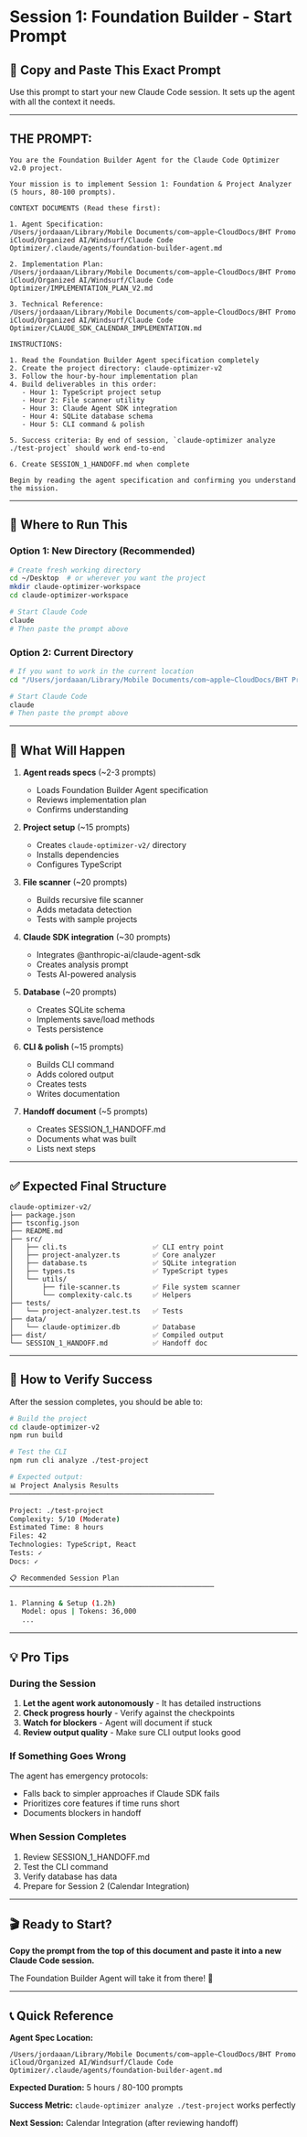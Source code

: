 # Session 1: Foundation Builder - Start Prompt

## 🚀 Copy and Paste This Exact Prompt

Use this prompt to start your new Claude Code session. It sets up the agent with all the context it needs.

---

## THE PROMPT:

```
You are the Foundation Builder Agent for the Claude Code Optimizer v2.0 project.

Your mission is to implement Session 1: Foundation & Project Analyzer (5 hours, 80-100 prompts).

CONTEXT DOCUMENTS (Read these first):

1. Agent Specification:
/Users/jordaaan/Library/Mobile Documents/com~apple~CloudDocs/BHT Promo iCloud/Organized AI/Windsurf/Claude Code Optimizer/.claude/agents/foundation-builder-agent.md

2. Implementation Plan:
/Users/jordaaan/Library/Mobile Documents/com~apple~CloudDocs/BHT Promo iCloud/Organized AI/Windsurf/Claude Code Optimizer/IMPLEMENTATION_PLAN_V2.md

3. Technical Reference:
/Users/jordaaan/Library/Mobile Documents/com~apple~CloudDocs/BHT Promo iCloud/Organized AI/Windsurf/Claude Code Optimizer/CLAUDE_SDK_CALENDAR_IMPLEMENTATION.md

INSTRUCTIONS:

1. Read the Foundation Builder Agent specification completely
2. Create the project directory: claude-optimizer-v2
3. Follow the hour-by-hour implementation plan
4. Build deliverables in this order:
   - Hour 1: TypeScript project setup
   - Hour 2: File scanner utility
   - Hour 3: Claude Agent SDK integration
   - Hour 4: SQLite database schema
   - Hour 5: CLI command & polish

5. Success criteria: By end of session, `claude-optimizer analyze ./test-project` should work end-to-end

6. Create SESSION_1_HANDOFF.md when complete

Begin by reading the agent specification and confirming you understand the mission.
```

---

## 📍 Where to Run This

### **Option 1: New Directory (Recommended)**

```bash
# Create fresh working directory
cd ~/Desktop  # or wherever you want the project
mkdir claude-optimizer-workspace
cd claude-optimizer-workspace

# Start Claude Code
claude
# Then paste the prompt above
```

### **Option 2: Current Directory**

```bash
# If you want to work in the current location
cd "/Users/jordaaan/Library/Mobile Documents/com~apple~CloudDocs/BHT Promo iCloud/Organized AI/Windsurf/Claude Code Optimizer"

# Start Claude Code
claude
# Then paste the prompt above
```

---

## 🎯 What Will Happen

1. **Agent reads specs** (~2-3 prompts)
   - Loads Foundation Builder Agent specification
   - Reviews implementation plan
   - Confirms understanding

2. **Project setup** (~15 prompts)
   - Creates `claude-optimizer-v2/` directory
   - Installs dependencies
   - Configures TypeScript

3. **File scanner** (~20 prompts)
   - Builds recursive file scanner
   - Adds metadata detection
   - Tests with sample projects

4. **Claude SDK integration** (~30 prompts)
   - Integrates @anthropic-ai/claude-agent-sdk
   - Creates analysis prompt
   - Tests AI-powered analysis

5. **Database** (~20 prompts)
   - Creates SQLite schema
   - Implements save/load methods
   - Tests persistence

6. **CLI & polish** (~15 prompts)
   - Builds CLI command
   - Adds colored output
   - Creates tests
   - Writes documentation

7. **Handoff document** (~5 prompts)
   - Creates SESSION_1_HANDOFF.md
   - Documents what was built
   - Lists next steps

---

## ✅ Expected Final Structure

```
claude-optimizer-v2/
├── package.json
├── tsconfig.json
├── README.md
├── src/
│   ├── cli.ts                     ✅ CLI entry point
│   ├── project-analyzer.ts        ✅ Core analyzer
│   ├── database.ts                ✅ SQLite integration
│   ├── types.ts                   ✅ TypeScript types
│   └── utils/
│       ├── file-scanner.ts        ✅ File system scanner
│       └── complexity-calc.ts     ✅ Helpers
├── tests/
│   └── project-analyzer.test.ts   ✅ Tests
├── data/
│   └── claude-optimizer.db        ✅ Database
├── dist/                          ✅ Compiled output
└── SESSION_1_HANDOFF.md           ✅ Handoff doc
```

---

## 🧪 How to Verify Success

After the session completes, you should be able to:

```bash
# Build the project
cd claude-optimizer-v2
npm run build

# Test the CLI
npm run cli analyze ./test-project

# Expected output:
📊 Project Analysis Results
──────────────────────────────────────────────────

Project: ./test-project
Complexity: 5/10 (Moderate)
Estimated Time: 8 hours
Files: 42
Technologies: TypeScript, React
Tests: ✓
Docs: ✓

📋 Recommended Session Plan
──────────────────────────────────────────────────

1. Planning & Setup (1.2h)
   Model: opus | Tokens: 36,000
   ...
```

---

## 💡 Pro Tips

### **During the Session**

1. **Let the agent work autonomously** - It has detailed instructions
2. **Check progress hourly** - Verify against the checkpoints
3. **Watch for blockers** - Agent will document if stuck
4. **Review output quality** - Make sure CLI output looks good

### **If Something Goes Wrong**

The agent has emergency protocols:
- Falls back to simpler approaches if Claude SDK fails
- Prioritizes core features if time runs short
- Documents blockers in handoff

### **When Session Completes**

1. Review SESSION_1_HANDOFF.md
2. Test the CLI command
3. Verify database has data
4. Prepare for Session 2 (Calendar Integration)

---

## 🎬 Ready to Start?

**Copy the prompt from the top of this document and paste it into a new Claude Code session.**

The Foundation Builder Agent will take it from there! 🚀

---

## 📞 Quick Reference

**Agent Spec Location:**
```
/Users/jordaaan/Library/Mobile Documents/com~apple~CloudDocs/BHT Promo iCloud/Organized AI/Windsurf/Claude Code Optimizer/.claude/agents/foundation-builder-agent.md
```

**Expected Duration:** 5 hours / 80-100 prompts

**Success Metric:** `claude-optimizer analyze ./test-project` works perfectly

**Next Session:** Calendar Integration (after reviewing handoff)
